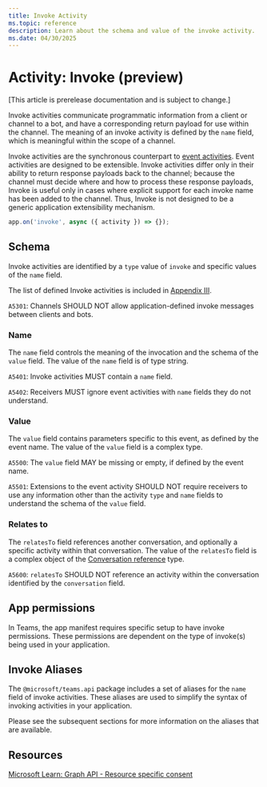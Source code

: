 ```yaml
---
title: Invoke Activity
ms.topic: reference
description: Learn about the schema and value of the invoke activity.
ms.date: 04/30/2025
---
```


# Activity: Invoke (preview)

[This article is prerelease documentation and is subject to change.]

Invoke activities communicate programmatic information from a client or channel to a bot, and have a corresponding return payload for use within the channel. The meaning of an invoke activity is defined by the `name` field, which is meaningful within the scope of a channel.

Invoke activities are the synchronous counterpart to [event activities](https://github.com/microsoft/Agents/blob/main/specs/activity/protocol-activity.md#event-activity). Event activities are designed to be extensible. Invoke activities differ only in their ability to return response payloads back to the channel; because the channel must decide where and how to process these response payloads, Invoke is useful only in cases where explicit support for each invoke name has been added to the channel. Thus, Invoke is not designed to be a generic application extensibility mechanism.

```typescript
app.on('invoke', async ({ activity }) => {});
```

## Schema

Invoke activities are identified by a `type` value of `invoke` and specific values of the `name` field.

The list of defined Invoke activities is included in [Appendix III](https://github.com/microsoft/Agents/blob/main/specs/activity/protocol-activity.md#appendix-iii---protocols-using-the-invoke-activity).

`A5301`: Channels SHOULD NOT allow application-defined invoke messages between clients and bots.

### Name

The `name` field controls the meaning of the invocation and the schema of the `value` field. The value of the `name` field is of type string.

`A5401`: Invoke activities MUST contain a `name` field.

`A5402`: Receivers MUST ignore event activities with `name` fields they do not understand.

### Value

The `value` field contains parameters specific to this event, as defined by the event name. The value of the `value` field is a complex type.

`A5500`: The `value` field MAY be missing or empty, if defined by the event name.

`A5501`: Extensions to the event activity SHOULD NOT require receivers to use any information other than the activity `type` and `name` fields to understand the schema of the `value` field.

### Relates to

The `relatesTo` field references another conversation, and optionally a specific activity within that conversation. The value of the `relatesTo` field is a complex object of the [Conversation reference](https://github.com/microsoft/Agents/blob/main/specs/activity/protocol-activity.md#conversation-reference) type.

`A5600`: `relatesTo` SHOULD NOT reference an activity within the conversation identified by the `conversation` field.

## App permissions

In Teams, the app manifest requires specific setup to have invoke permissions. These permissions are dependent on the type of invoke(s) being used in your application.

## Invoke Aliases

The `@microsoft/teams.api` package includes a set of aliases for the `name` field of invoke activities. These aliases are used to simplify the syntax of invoking activities in your application.

Please see the subsequent sections for more information on the aliases that are available.

## Resources

[Microsoft Learn: Graph API - Resource specific consent](https://learn.microsoft.com/en-us/microsoftteams/platform/graph-api/rsc/resource-specific-consent)
